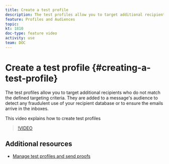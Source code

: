 ```yaml
---
title: Create a test profile
description: The test profiles allow you to target additional recipients who do not match the defined targeting criteria. They are added to a message's audience to detect any fraudulent use of your recipient database or to ensure the emails arrive in the inboxes.
feature: Profiles and Audiences
topic: 
kt: 1810
doc-type: feature video
activity: use
team: DOC
---
```


# Create a test profile {#creating-a-test-profile}

The test profiles allow you to target additional recipients who do not match the defined targeting criteria. They are added to a message's audience to detect any fraudulent use of your recipient database or to ensure the emails arrive in the inboxes. 

This video explains how to create test profiles

>[!VIDEO](https://video.tv.adobe.com/v/24094?quality=12)

## Additional resources

* [Manage test profiles and send proofs](https://helpx.adobe.com/campaign/standard/sending/using/managing-test-profiles-and-sending-proofs.html)
